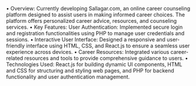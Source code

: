 •	Overview: Currently developing Sallagar.com, an online career counseling platform designed to assist users in making informed career choices. The platform offers personalized career advice, resources, and counseling services. 
•	Key Features: User Authentication: Implemented secure login and registration functionalities using PHP to manage user credentials and sessions. 
•	Interactive User Interface: Designed a responsive and user-friendly interface using HTML, CSS, and React.js to ensure a seamless user experience across devices. 
•	Career Resources: Integrated various career-related resources and tools to provide comprehensive guidance to users. 
•	Technologies Used: React.js for building dynamic UI components, HTML and CSS for structuring and styling web pages, and PHP for backend functionality and user authentication management.
